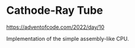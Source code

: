 Cathode-Ray Tube
================

https://adventofcode.com/2022/day/10

Implementation of the simple assembly-like CPU. 